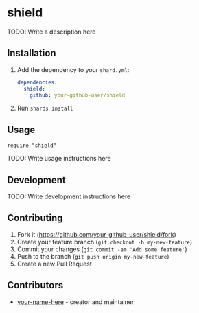 # shield

TODO: Write a description here

## Installation

1. Add the dependency to your `shard.yml`:

   ```yaml
   dependencies:
     shield:
       github: your-github-user/shield
   ```

2. Run `shards install`

## Usage

```crystal
require "shield"
```

TODO: Write usage instructions here

## Development

TODO: Write development instructions here

## Contributing

1. Fork it (<https://github.com/your-github-user/shield/fork>)
2. Create your feature branch (`git checkout -b my-new-feature`)
3. Commit your changes (`git commit -am 'Add some feature'`)
4. Push to the branch (`git push origin my-new-feature`)
5. Create a new Pull Request

## Contributors

- [your-name-here](https://github.com/your-github-user) - creator and maintainer
